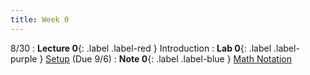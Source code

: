 ```yaml
---
title: Week 0
---
```


8/30
: **Lecture 0**{: .label .label-red } Introduction
: **Lab 0**{: .label .label-purple } [Setup](https://lab.codebreakingatcal.org/hub/user-redirect/git-pull?repo=https%3A%2F%2Fgithub.com%2FCodebreakingAtCal%2FCodebreakingLabs&urlpath=tree%2FCodebreakingLabs%2FLab0%2Flab00.ipynb&branch=master) (Due 9/6)
: **Note 0**{: .label .label-blue } [Math Notation](https://codebreakingatcal.org/assets/notes/note0.pdf)
